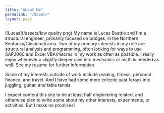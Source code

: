 ```yaml
---
title: "About Me"
permalink: "/about/"
layout: page
---
```


![Lucas](/assets/low quality.png) My name is Lucas Beattie and I'm a structural engineer, primarily focused on bridges, in the Northern Kentucky/Cincinnati area. Two of my primary interests in my role are structural analysis and programming, often looking for ways to use SAP2000 and Excel VBA/macros in my work as often as possible. I really enjoy whenever a slightly deeper dive into mechanics or math is needed as well. See my resume for further information.

Some of my interests outside of work include reading, fitness, personal finance, and travel. And I have had some more eclectic past forays into juggling, guitar, and table tennis.

I expect content this site to be at least half engineering related, and otherwise plan to write some about my other interests, experiments, or activities. But I make no promises!